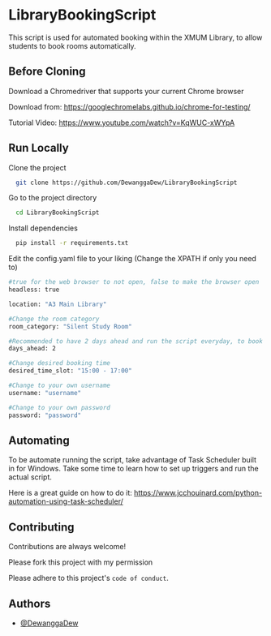 # LibraryBookingScript

This script is used for automated booking within the XMUM Library, to allow students to book rooms automatically.

## Before Cloning

Download a Chromedriver that supports your current Chrome browser

Download from: https://googlechromelabs.github.io/chrome-for-testing/

Tutorial Video: https://www.youtube.com/watch?v=KqWUC-xWYpA

## Run Locally

Clone the project

```bash
  git clone https://github.com/DewanggaDew/LibraryBookingScript
```

Go to the project directory

```bash
  cd LibraryBookingScript
```

Install dependencies

```bash
  pip install -r requirements.txt
```

Edit the config.yaml file to your liking (Change the XPATH if only you need to)

```bash
#true for the web browser to not open, false to make the browser open
headless: true

location: "A3 Main Library"

#Change the room category
room_category: "Silent Study Room"

#Recommended to have 2 days ahead and run the script everyday, to book the script everyday
days_ahead: 2

#Change desired booking time
desired_time_slot: "15:00 - 17:00"

#Change to your own username
username: "username"

#Change to your own password
password: "password"

```

## Automating

To be automate running the script, take advantage of Task Scheduler built in for Windows. Take some time to learn how to set up triggers and run the actual script.

Here is a great guide on how to do it: https://www.jcchouinard.com/python-automation-using-task-scheduler/

## Contributing

Contributions are always welcome!

Please fork this project with my permission

Please adhere to this project's `code of conduct`.

## Authors

- [@DewanggaDew](https://github.com/DewanggaDew)
